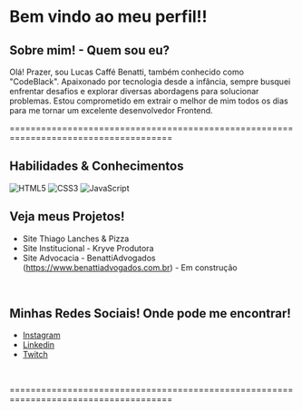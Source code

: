 # Bem vindo ao meu perfil!!

## Sobre mim! - Quem sou eu?
Olá! Prazer, sou Lucas Caffé Benatti, também conhecido como "CodeBlack". Apaixonado por tecnologia desde a infância, sempre busquei enfrentar desafios e explorar diversas abordagens para solucionar problemas. Estou comprometido em extrair o melhor de mim todos os dias para me tornar um excelente desenvolvedor Frontend.

=====================================================================================

## Habilidades & Conhecimentos
![HTML5](https://img.shields.io/badge/html5-%23E34F26.svg?style=for-the-badge&logo=html5&logoColor=white)
![CSS3](https://img.shields.io/badge/css3-%231572B6.svg?style=for-the-badge&logo=css3&logoColor=white)
![JavaScript](https://img.shields.io/badge/javascript-%23323330.svg?style=for-the-badge&logo=javascript&logoColor=%23F7DF1E)
</br>

## Veja meus Projetos!
* Site Thiago Lanches & Pizza 
* Site Institucional - Kryve Produtora 
* Site Advocacia - BenattiAdvogados (https://www.benattiadvogados.com.br) - Em construção
</br>

## Minhas Redes Sociais! Onde pode me encontrar!

* [Instagram](https://www.instagram.com/)
* [Linkedin](https://www.linkedin.com/in/lucas-cbenatti/)
* [Twitch](https://twitch.tv/kelloto)
</br>

=====================================================================================





